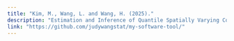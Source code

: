 ```yaml
---
title: "Kim, M., Wang, L. and Wang, H. (2025)."
description: "Estimation and Inference of Quantile Spatially Varying Coefficient Models over Complicated Domains, Journal of the American Statistical Association, https://doi.org/10.1080/01621459.2025.2480867."
link: "https://github.com/judywangstat/my-software-tool/"
---
```

